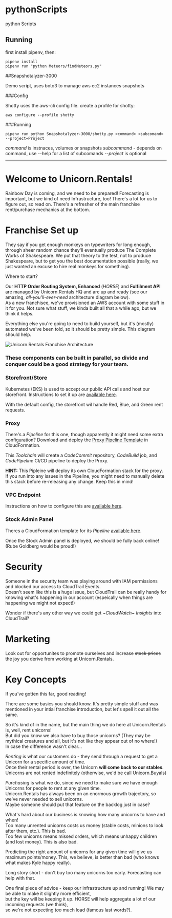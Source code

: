 # pythonScripts
python Scripts
## Running 
first install pipenv, then:

```
pipenv install
pipenv run "python Meteors/findMeteors.py"
```

##Snapshotalyzer-3000

Demo script, uses boto3 to manage aws ec2 instances snapshots

###Config

Shotty uses the aws-cli config file. create a profile for shotty:

`aws configure --profile shotty`

###Running

`pipenv run python Snapshotalyzer-3000/shotty.py <command> <subcomand> --project=Project`

*command* is instnaces, volumes or snapshots
*subcommand* - depends on command, use  <command> --help for a list of subcomands
*--project* is optional





-----------------------------------------------------------------------------




# Welcome to Unicorn.Rentals!

Rainbow Day is coming, and we need to be prepared!  Forecasting is important, but we kind of need Infrastructure, too!  There's a lot for us to figure out, so read on.  There's a refresher of the main franchise rent/purchase mechanics at the bottom.

# Franchise Set up

They say if you get enough monkeys on typewriters for long enough, through sheer random chance they'll eventually produce The Complete Works of Shakespeare.  We put that theory to the test, not to produce Shakespeare, but to get you the best documentation possible (really, we just wanted an excuse to hire real monkeys for something).

Where to start?

Our **HTTP Order Routing System, Enhanced** (*HORSE*) and **Fulfilment API** are managed by Unicorn.Rentals HQ and are up and ready (see our amazing, *all-you'll-ever-need* architecture diagram below).\
As a new franchisee, we've provisioned an AWS account with some stuff in it for you.  Not sure what stuff, we kinda built all that a while ago, but we think it helps.

Everything else you're going to need to build yourself, but it's (mostly) automated we've been told, so it should be pretty simple.  This diagram should help.  

![Unicorn.Rentals Franchise Architecture](https://s3.amazonaws.com/ee-assets-prod-us-east-1/modules/011a6fc0319e4a25ac041d86c0b7629b/v1/unicorn-architecture.png "Unicorn.Rentals Franchise Architecture")

### These components can be built in parallel, so divide and conquer could be a good strategy for your team.

### Storefront/Store

Kubernetes (EKS) is used to accept our public API calls and host our storefront.  Instructions to set it up are <a href="https://dashboard.eventengine.run/docs?url=https:%2F%2Fs3.amazonaws.com%2Fee-assets-prod-us-east-1%2Fmodules%2F011a6fc0319e4a25ac041d86c0b7629b%2Fv1%2Fstore-eks-install.md" target="_blank">available here</a>.  

With the default config, the storefront wil handle Red, Blue, and Green rent requests.

### Proxy  

There's a *Pipeline* for this one, though apparently it might need some extra configuration? Download and deploy the [Proxy Pipeline Template](https://s3.amazonaws.com/ee-assets-prod-us-east-1/modules/011a6fc0319e4a25ac041d86c0b7629b/v1/toolchain-proxy.yml) in CloudFormation.

This *Toolchain* will create a *CodeCommit* repository, *CodeBuild* job, and *CodePipeline* CI/CD pipeline to deploy the Proxy.

**HINT:** This Pipleine will deploy its own CloudFormation stack for the proxy.  If you run into any issues in the Pipeline, you might need to manually delete this stack before re-releasing any change.  Keep this in mind!

### VPC Endpoint

Instructions on how to configure this are <a href="https://dashboard.eventengine.run/docs?url=https:%2F%2Fs3.amazonaws.com%2Fee-assets-prod-us-east-1%2Fmodules%2F011a6fc0319e4a25ac041d86c0b7629b%2Fv1%2Fvpc-endpoint-setup.md" target="_blank">available here</a>.

### Stock Admin Panel

Theres a CloudFormation template for its *Pipeline* [available here](https://s3.amazonaws.com/ee-assets-prod-us-east-1/modules/011a6fc0319e4a25ac041d86c0b7629b/v1/toolchain-stock.yml).

Once the Stock Admin panel is deployed, we should be fully back online! (Rube Goldberg would be proud!)

# Security

Someone in the security team was playing around with IAM permissions and blocked our access to CloudTrail Events.\
Doesn't seem like this is a huge issue, but CloudTrail can be really handy for knowing what's happening in our account (espeically when things are happening we might not expect!) 

Wonder if there's any other way we could get ~*CloudWatch*~ *Insights* into CloudTrail?

# Marketing

Look out for opportunites to promote ourselves and increase ~~stock prices~~ the joy you derive from working at Unicorn.Rentals.

# Key Concepts

If you've gotten this far, good reading!

There are some basics you should know.  It's pretty simple stuff and was mentioned in your intial franchise introduction, but let's spell it out all the same.

So it's kind of in the name, but the main thing we do here at Unicorn.Rentals is, well, rent unicorns!\
But did you know we also have to buy those unicorns? (They may be mythical creatures and all, but it's not like they appear out of no where!)\
In case the difference wasn't clear...

*Renting* is what our customers do - they send through a request to get a Unicorn for a specific amount of time.\
Once their rental period is over, the Unicorn **will come back to our stables**.\
Unicorns are not rented indefinitely (otherwise, we'd be call Unicorn.Buyals)

*Purchasing* is what we do, since we need to make sure we have enough Unicorns for people to rent at any given time.\
Unicorn.Rentals has always been on an enormous growth trajectory, so we've never needed to sell unicorns.\
Maybe someone should put that feature on the backlog just in case?

What's hard about our business is knowing how many unicorns to have and when!\
Too many unrented unicorns costs us money (stable costs, minions to look after them, etc.).  This is bad.\
Too few unicorns means missed orders, which means unhappy children (and lost money).  This is also bad.

Predicting the right amount of unicorns for any given time will give us maximum points/money.  This, we believe, is better than bad (who knows what makes Kyle happy really).

Long story short - don't buy too many unicorns too early.  Forecasting can help with that.

One final piece of advice - keep our infrastructure up and running!  We may be able to make it slightly more efficient,\
but the key will be keeping it up.  HORSE will help aggregate a lot of our incoming requests (we think),\
so we're not expecting *too* much load (famous last words?).
